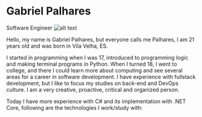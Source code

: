 # Gabriel Palhares

Software Engineer
![alt text]([http://url/to/img.png](https://img.shields.io/badge/LinkedIn-0077B5?style=for-the-badge&logo=linkedin&logoColor=white))


Hello, my name is Gabriel Palhares, but everyone calls me Palhares, I am 21 years old and was born in Vila Velha, ES.      
    
    
I started in programming when I was 17, introduced to programming logic and making terminal programs in Python. When I turned 18, I went to college, and there I could learn more about computing and see several areas for a career in software development. I have experience with fullstack development, but I like to focus my studies on back-end and DevOps culture. I am a very creative, proactive, critical and organized person.      
    
    
Today I have more experience with C# and its implementation with .NET Core, following are the technologies I work/study with:

